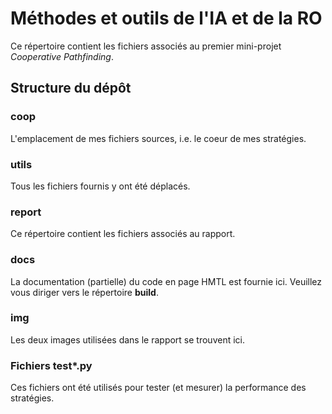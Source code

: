 # Méthodes et outils de l'IA et de la RO

Ce répertoire contient les fichiers associés au premier mini-projet *Cooperative Pathfinding*.

## Structure du dépôt

### coop
L'emplacement de mes fichiers sources, i.e. le coeur de mes stratégies.

### utils
Tous les fichiers fournis y ont été déplacés.

### report
Ce répertoire contient les fichiers associés au rapport.

### docs
La documentation (partielle) du code en page HMTL est fournie ici. Veuillez vous diriger vers le répertoire **build**.

### img
Les deux images utilisées dans le rapport se trouvent ici.

### Fichiers test*.py
Ces fichiers ont été utilisés pour tester (et mesurer) la performance des stratégies.
